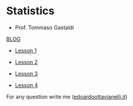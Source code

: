 # Statistics

- Prof. Tommaso Gastaldi

[BLOG](https://www.edoardoottavianelli.it/pubs.html)

  - [Lesson 1](https://www.edoardoottavianelli.it/pubs/pub4/pub4.html)

  - [Lesson 2](https://www.edoardoottavianelli.it/pubs/pub5/pub5.html)
  
  - [Lesson 3](https://www.edoardoottavianelli.it/pubs/pub7/pub7.html)

  - [Lesson 4](https://www.edoardoottavianelli.it/pubs/pub8/pub8.html)



For any question write me ([edoardoottavianelli.it](https://www.edoardoottavianelli.it/))

